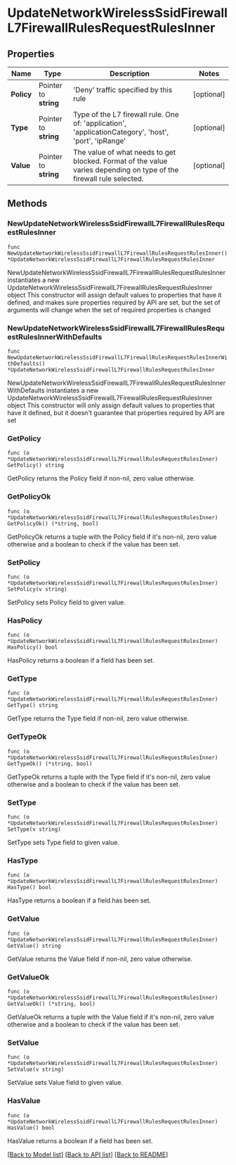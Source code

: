 # UpdateNetworkWirelessSsidFirewallL7FirewallRulesRequestRulesInner

## Properties

Name | Type | Description | Notes
------------ | ------------- | ------------- | -------------
**Policy** | Pointer to **string** | &#39;Deny&#39; traffic specified by this rule | [optional] 
**Type** | Pointer to **string** | Type of the L7 firewall rule. One of: &#39;application&#39;, &#39;applicationCategory&#39;, &#39;host&#39;, &#39;port&#39;, &#39;ipRange&#39; | [optional] 
**Value** | Pointer to **string** | The value of what needs to get blocked. Format of the value varies depending on type of the firewall rule selected. | [optional] 

## Methods

### NewUpdateNetworkWirelessSsidFirewallL7FirewallRulesRequestRulesInner

`func NewUpdateNetworkWirelessSsidFirewallL7FirewallRulesRequestRulesInner() *UpdateNetworkWirelessSsidFirewallL7FirewallRulesRequestRulesInner`

NewUpdateNetworkWirelessSsidFirewallL7FirewallRulesRequestRulesInner instantiates a new UpdateNetworkWirelessSsidFirewallL7FirewallRulesRequestRulesInner object
This constructor will assign default values to properties that have it defined,
and makes sure properties required by API are set, but the set of arguments
will change when the set of required properties is changed

### NewUpdateNetworkWirelessSsidFirewallL7FirewallRulesRequestRulesInnerWithDefaults

`func NewUpdateNetworkWirelessSsidFirewallL7FirewallRulesRequestRulesInnerWithDefaults() *UpdateNetworkWirelessSsidFirewallL7FirewallRulesRequestRulesInner`

NewUpdateNetworkWirelessSsidFirewallL7FirewallRulesRequestRulesInnerWithDefaults instantiates a new UpdateNetworkWirelessSsidFirewallL7FirewallRulesRequestRulesInner object
This constructor will only assign default values to properties that have it defined,
but it doesn't guarantee that properties required by API are set

### GetPolicy

`func (o *UpdateNetworkWirelessSsidFirewallL7FirewallRulesRequestRulesInner) GetPolicy() string`

GetPolicy returns the Policy field if non-nil, zero value otherwise.

### GetPolicyOk

`func (o *UpdateNetworkWirelessSsidFirewallL7FirewallRulesRequestRulesInner) GetPolicyOk() (*string, bool)`

GetPolicyOk returns a tuple with the Policy field if it's non-nil, zero value otherwise
and a boolean to check if the value has been set.

### SetPolicy

`func (o *UpdateNetworkWirelessSsidFirewallL7FirewallRulesRequestRulesInner) SetPolicy(v string)`

SetPolicy sets Policy field to given value.

### HasPolicy

`func (o *UpdateNetworkWirelessSsidFirewallL7FirewallRulesRequestRulesInner) HasPolicy() bool`

HasPolicy returns a boolean if a field has been set.

### GetType

`func (o *UpdateNetworkWirelessSsidFirewallL7FirewallRulesRequestRulesInner) GetType() string`

GetType returns the Type field if non-nil, zero value otherwise.

### GetTypeOk

`func (o *UpdateNetworkWirelessSsidFirewallL7FirewallRulesRequestRulesInner) GetTypeOk() (*string, bool)`

GetTypeOk returns a tuple with the Type field if it's non-nil, zero value otherwise
and a boolean to check if the value has been set.

### SetType

`func (o *UpdateNetworkWirelessSsidFirewallL7FirewallRulesRequestRulesInner) SetType(v string)`

SetType sets Type field to given value.

### HasType

`func (o *UpdateNetworkWirelessSsidFirewallL7FirewallRulesRequestRulesInner) HasType() bool`

HasType returns a boolean if a field has been set.

### GetValue

`func (o *UpdateNetworkWirelessSsidFirewallL7FirewallRulesRequestRulesInner) GetValue() string`

GetValue returns the Value field if non-nil, zero value otherwise.

### GetValueOk

`func (o *UpdateNetworkWirelessSsidFirewallL7FirewallRulesRequestRulesInner) GetValueOk() (*string, bool)`

GetValueOk returns a tuple with the Value field if it's non-nil, zero value otherwise
and a boolean to check if the value has been set.

### SetValue

`func (o *UpdateNetworkWirelessSsidFirewallL7FirewallRulesRequestRulesInner) SetValue(v string)`

SetValue sets Value field to given value.

### HasValue

`func (o *UpdateNetworkWirelessSsidFirewallL7FirewallRulesRequestRulesInner) HasValue() bool`

HasValue returns a boolean if a field has been set.


[[Back to Model list]](../README.md#documentation-for-models) [[Back to API list]](../README.md#documentation-for-api-endpoints) [[Back to README]](../README.md)


